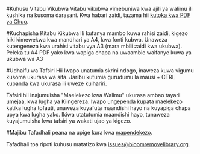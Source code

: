 #Kuhusu Vitabu Vikubwa
Vitabu vikubwa vimebuniwa kwa ajili ya walimu ili kushika na kusoma darasani. Kwa habari zaidi, tazama hii [kutoka kwa PDF ya Chuo](http://www.scholastic.ca/bigbooks/AGuidetoUsingBigBooksintheClassroom.pdf).

#Kuchapisha Kitabu Kikubwa
Ili kufanya mambo kuwa rahisi zaidi, kigezo hiki kimewekwa kwa mandhari ya A4, kwa fonti kubwa.
Unaweza kutengeneza kwa urahisi vitabu vya A3 (mara mbili zaidi kwa ukubwa).
Peleka tu A4 PDF yako kwa wapiga chapa na uwaambie waifanye kuwa ya ukubwa wa A3

#Udhaifu wa Tafsiri Hii
Iwapo unatumia skrini ndogo, inaweza kuwa vigumu kusoma ukurasa wa sifa. Jaribu kutumia gurudumu la mausi + CTRL kupanda kwa ukurasa ili uweze kuihariri.

Tafsiri hii inajumuisha "Maelekezo kwa Walimu" ukurasa ambao tayari umejaa, kwa lugha ya Kiingereza.
Iwapo ungependa kupata maelekezo katika lugha tofauti, unaweza kuyafuta maandishi hayo na kuyapiga chapa upya kwa lugha yako.
Ikiwa utatutumia maandishi hayo, tunaweza kuyajumuisha kwa tafsiri ya wakati ujao ya kigezo.

#Majibu
Tafadhali peana na upige kura kwa [mapendekezo](http://bloomlibrary.org/suggestions).

Tafadhali toa ripoti kuhusu matatizo kwa [issues@bloomremovelibrary.org](mailto:issues@bloomremovelibrary.org?subject=Big&nbsp;Book&nbsp;Problem).

